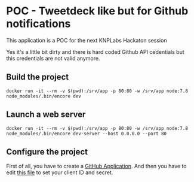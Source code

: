 # POC - Tweetdeck like but for Github notifications

This application is a POC for the next KNPLabs Hackaton session

Yes it's a little bit dirty and there is hard coded Github API cedentials but this credentials are not valid anymore.

## Build the project

```
docker run -it --rm -v $(pwd):/srv/app -p 80:80 -w /srv/app node:7.8 node_modules/.bin/encore dev
```

## Launch a web server

```
docker run -it --rm -v $(pwd):/srv/app -p 80:80 -w /srv/app node:7.8 node_modules/.bin/encore dev-server --host 0.0.0.0 --port 80
```

## Configure the project

First of all, you have to create a [GitHub Application](https://github.com/settings/developers).
And then you have to edit [this file](./src/js/oauth.js) to set your client ID and secret.

